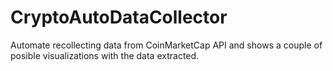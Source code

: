 # CryptoAutoDataCollector
Automate recollecting data from CoinMarketCap API and shows a couple of posible visualizations with the data extracted.
